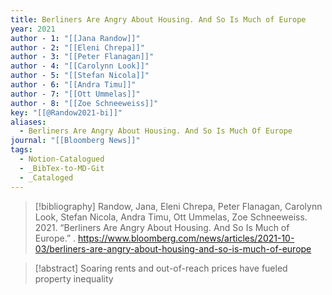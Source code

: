 ```yaml
---
title: Berliners Are Angry About Housing. And So Is Much of Europe
year: 2021
author - 1: "[[Jana Randow]]"
author - 2: "[[Eleni Chrepa]]"
author - 3: "[[Peter Flanagan]]"
author - 4: "[[Carolynn Look]]"
author - 5: "[[Stefan Nicola]]"
author - 6: "[[Andra Timu]]"
author - 7: "[[Ott Ummelas]]"
author - 8: "[[Zoe Schneeweiss]]"
key: "[[@Randow2021-bi]]"
aliases:
  - Berliners Are Angry About Housing. And So Is Much Of Europe
journal: "[[Bloomberg News]]"
tags:
  - Notion-Catalogued
  - _BibTex-to-MD-Git
  - _Cataloged
---
```


> [!bibliography]
> Randow, Jana, Eleni Chrepa, Peter Flanagan, Carolynn Look, Stefan Nicola, Andra Timu, Ott Ummelas, Zoe Schneeweiss. 2021. “Berliners Are Angry About Housing. And So Is Much of Europe.” . https://www.bloomberg.com/news/articles/2021-10-03/berliners-are-angry-about-housing-and-so-is-much-of-europe

> [!abstract]
> Soaring rents and out-of-reach prices have fueled property inequality